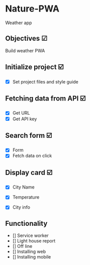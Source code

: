# Nature-PWA

Weather app


<!-- ![example-site](example-site.gif) -->

## Objectives ☑
Build weather PWA

## Initialize project ☑️
*  [x] Set project files and style guide

## Fetching data from API ☑️
*  [x] Get URL
*  [x] Get API key

## Search form ☑️
*  [x] Form
*  [x] Fetch data on click

## Display card ☑️
*  [x] City Name
*  [x] Temperature
*  [x] City info


## Functionality
*  [] Service worker
*  [] Light house report
*  [] Off line
*  [] Installing web
*  [] Installing mobile



